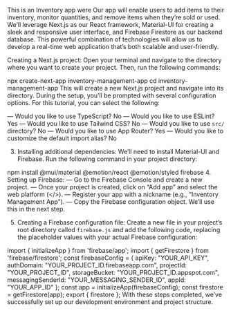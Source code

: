 This is an Inventory app were Our app will enable users to add items to their inventory, monitor quantities, and remove items when they’re sold or used. 
We’ll leverage Next.js as our React framework, Material-UI for creating a sleek and responsive user interface, and Firebase Firestore as our backend database. 
This powerful combination of technologies will allow us to develop a real-time web application that’s both scalable and user-friendly.

Creating a Next.js project:
Open your terminal and navigate to the directory where you want to create your project. Then, run the following commands:

npx create-next-app inventory-management-app
cd inventory-management-app
This will create a new Next.js project and navigate into its directory. During the setup, you’ll be prompted with several configuration options. For this tutorial, you can select the following:

— Would you like to use TypeScript? No
— Would you like to use ESLint? Yes
— Would you like to use Tailwind CSS? No
— Would you like to use `src/` directory? No
— Would you like to use App Router? Yes
— Would you like to customize the default import alias? No

3. Installing additional dependencies:
We’ll need to install Material-UI and Firebase. Run the following command in your project directory:

npm install @mui/material @emotion/react @emotion/styled firebase
4. Setting up Firebase:
— Go to the Firebase Console and create a new project.
— Once your project is created, click on “Add app” and select the web platform (</>).
— Register your app with a nickname (e.g., “Inventory Management App”).
— Copy the Firebase configuration object. We’ll use this in the next step.

5. Creating a Firebase configuration file:
Create a new file in your project’s root directory called `firebase.js` and add the following code, replacing the placeholder values with your actual Firebase configuration:

import { initializeApp } from 'firebase/app';
import { getFirestore } from 'firebase/firestore';
const firebaseConfig = {
 apiKey: "YOUR_API_KEY",
 authDomain: "YOUR_PROJECT_ID.firebaseapp.com",
 projectId: "YOUR_PROJECT_ID",
 storageBucket: "YOUR_PROJECT_ID.appspot.com",
 messagingSenderId: "YOUR_MESSAGING_SENDER_ID",
 appId: "YOUR_APP_ID"
 };
const app = initializeApp(firebaseConfig);
const firestore = getFirestore(app);
export { firestore };
With these steps completed, we’ve successfully set up our development environment and project structure. 

